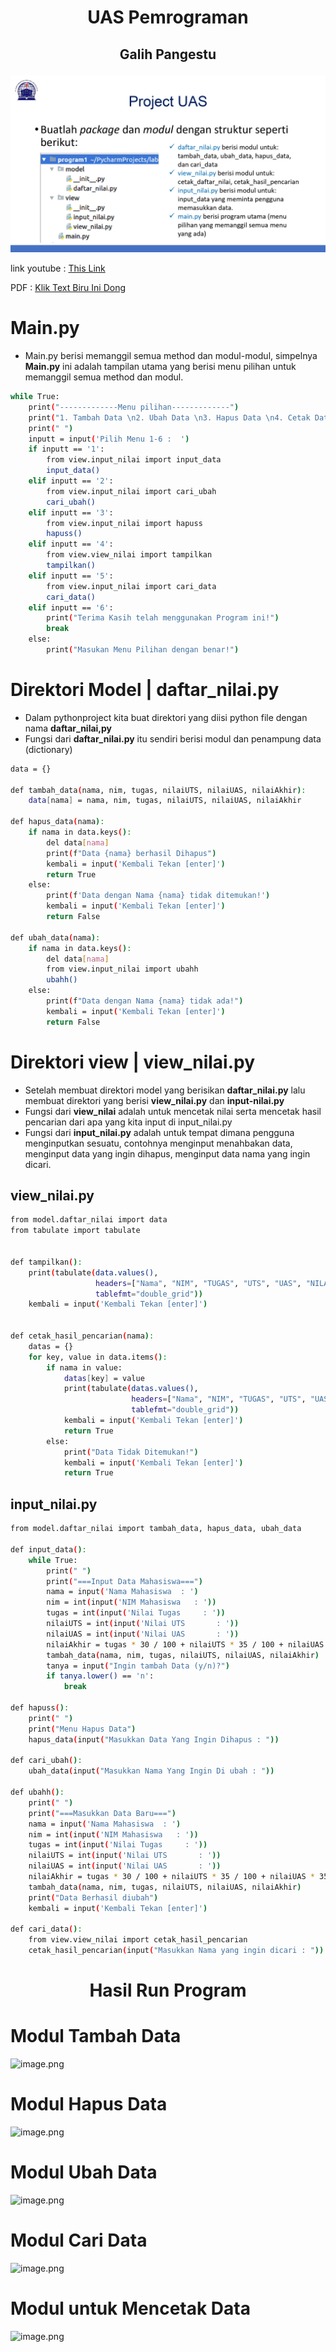 # <p align="center"> UAS Pemrograman
   ## <p align="center"> Galih Pangestu

![image.png](SS/judul.jpg)
<br>

link youtube : [This Link]()

  PDF : [Klik Text Biru Ini Dong]()


# Main.py
- Main.py berisi memanggil semua method dan modul-modul, simpelnya **Main.py** ini adalah tampilan utama yang berisi menu pilihan untuk memanggil semua method dan modul.
```bash
while True:
    print("-------------Menu pilihan-------------")
    print("1. Tambah Data \n2. Ubah Data \n3. Hapus Data \n4. Cetak Data \n5. Cari Data \n6. Keluar")
    print(" ")
    inputt = input('Pilih Menu 1-6 :  ')
    if inputt == '1':
        from view.input_nilai import input_data
        input_data()
    elif inputt == '2':
        from view.input_nilai import cari_ubah
        cari_ubah()
    elif inputt == '3':
        from view.input_nilai import hapuss
        hapuss()
    elif inputt == '4':
        from view.view_nilai import tampilkan
        tampilkan()
    elif inputt == '5':
        from view.input_nilai import cari_data
        cari_data()
    elif inputt == '6':
        print("Terima Kasih telah menggunakan Program ini!")
        break
    else:
        print("Masukan Menu Pilihan dengan benar!")
```

# Direktori Model | daftar_nilai.py
- Dalam pythonproject kita buat direktori yang diisi python file dengan nama **daftar_nilai,py**
- Fungsi dari **daftar_nilai.py** itu sendiri berisi modul dan penampung data (dictionary)
```bash
data = {}

def tambah_data(nama, nim, tugas, nilaiUTS, nilaiUAS, nilaiAkhir):
    data[nama] = nama, nim, tugas, nilaiUTS, nilaiUAS, nilaiAkhir

def hapus_data(nama):
    if nama in data.keys():
        del data[nama]
        print(f"Data {nama} berhasil Dihapus")
        kembali = input('Kembali Tekan [enter]')
        return True
    else:
        print(f'Data dengan Nama {nama} tidak ditemukan!')
        kembali = input('Kembali Tekan [enter]')
        return False

def ubah_data(nama):
    if nama in data.keys():
        del data[nama]
        from view.input_nilai import ubahh
        ubahh()
    else:
        print(f"Data dengan Nama {nama} tidak ada!")
        kembali = input('Kembali Tekan [enter]')
        return False

```

# Direktori view | view_nilai.py
- Setelah membuat direktori model yang berisikan **daftar_nilai.py** lalu membuat direktori yang berisi **view_nilai.py** dan **input-nilai.py**
- Fungsi dari **view_nilai** adalah untuk mencetak nilai serta mencetak hasil pencarian dari apa yang kita input di input_nilai.py
- Fungsi dari **input_nilai.py** adalah untuk tempat dimana pengguna menginputkan sesuatu, contohnya menginput menahbakan data, menginput data yang ingin dihapus, menginput data nama yang ingin dicari.

## view_nilai.py
```bash
from model.daftar_nilai import data
from tabulate import tabulate


def tampilkan():
    print(tabulate(data.values(),
                   headers=["Nama", "NIM", "TUGAS", "UTS", "UAS", "NILAI AKHIR"],
                   tablefmt="double_grid"))
    kembali = input('Kembali Tekan [enter]')


def cetak_hasil_pencarian(nama):
    datas = {}
    for key, value in data.items():
        if nama in value:
            datas[key] = value
            print(tabulate(datas.values(),
                           headers=["Nama", "NIM", "TUGAS", "UTS", "UAS", "NILAI AKHIR"],
                           tablefmt="double_grid"))
            kembali = input('Kembali Tekan [enter]')
            return True
        else:
            print("Data Tidak Ditemukan!")
            kembali = input('Kembali Tekan [enter]')
            return True
```
## input_nilai.py
```bash
from model.daftar_nilai import tambah_data, hapus_data, ubah_data

def input_data():
    while True:
        print(" ")
        print("===Input Data Mahasiswa===")
        nama = input('Nama Mahasiswa  : ')
        nim = int(input('NIM Mahasiswa   : '))
        tugas = int(input('Nilai Tugas     : '))
        nilaiUTS = int(input('Nilai UTS       : '))
        nilaiUAS = int(input('Nilai UAS       : '))
        nilaiAkhir = tugas * 30 / 100 + nilaiUTS * 35 / 100 + nilaiUAS * 35 / 100
        tambah_data(nama, nim, tugas, nilaiUTS, nilaiUAS, nilaiAkhir)
        tanya = input("Ingin tambah Data (y/n)?")
        if tanya.lower() == 'n':
            break

def hapuss():
    print(" ")
    print("Menu Hapus Data")
    hapus_data(input("Masukkan Data Yang Ingin Dihapus : "))

def cari_ubah():
    ubah_data(input("Masukkan Nama Yang Ingin Di ubah : "))

def ubahh():
    print(" ")
    print("===Masukkan Data Baru===")
    nama = input('Nama Mahasiswa  : ')
    nim = int(input('NIM Mahasiswa   : '))
    tugas = int(input('Nilai Tugas     : '))
    nilaiUTS = int(input('Nilai UTS       : '))
    nilaiUAS = int(input('Nilai UAS       : '))
    nilaiAkhir = tugas * 30 / 100 + nilaiUTS * 35 / 100 + nilaiUAS * 35 / 100
    tambah_data(nama, nim, tugas, nilaiUTS, nilaiUAS, nilaiAkhir)
    print("Data Berhasil diubah")
    kembali = input('Kembali Tekan [enter]')

def cari_data():
    from view.view_nilai import cetak_hasil_pencarian
    cetak_hasil_pencarian(input("Masukkan Nama yang ingin dicari : "))
```

# <p align="center"> Hasil Run Program
# Modul Tambah Data
![image.png](SS/tambah.png)
# Modul Hapus Data
![image.png](SS/hapus.png)
# Modul Ubah Data
![image.png](SS/ubah.png)
# Modul Cari Data
![image.png](SS/cari.png)
# Modul untuk Mencetak Data
![image.png](SS/cetak.png)